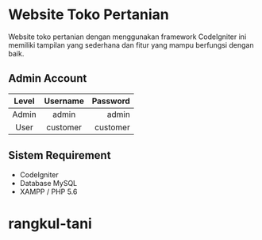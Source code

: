 # Website Toko Pertanian
Website toko pertanian dengan menggunakan framework CodeIgniter ini memiliki tampilan yang sederhana dan fitur yang mampu berfungsi dengan baik.

## Admin Account
| Level |  Username | Password |
|:-----:|:---------:|---------:|
| Admin |  admin    | admin    |
| User  |  customer | customer |

## Sistem Requirement
- CodeIgniter
- Database MySQL
- XAMPP / PHP 5.6
# rangkul-tani
